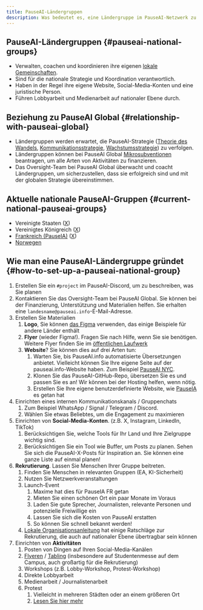 ```yaml
---
title: PauseAI-Ländergruppen
description: Was bedeutet es, eine Ländergruppe im PauseAI-Netzwerk zu sein?
---
```


## PauseAI-Ländergruppen {#pauseai-national-groups}

- Verwalten, coachen und koordinieren ihre eigenen [lokale Gemeinschaften](/communities).
- Sind für die nationale Strategie und Koordination verantwortlich.
- Haben in der Regel ihre eigene Website, Social-Media-Konten und eine juristische Person.
- Führen Lobbyarbeit und Medienarbeit auf nationaler Ebene durch.

## Beziehung zu PauseAI Global {#relationship-with-pauseai-global}

- Ländergruppen werden erwartet, die PauseAI-Strategie ([Theorie des Wandels](/theory-of-change), [Kommunikationsstrategie](/communication-strategy), [Wachstumsstrategie](/growth-strategy)) zu verfolgen.
- Ländergruppen können bei PauseAI Global [Mikrosubventionen](/microgrants) beantragen, um alle Arten von Aktivitäten zu finanzieren.
- Das Oversight-Team bei PauseAI Global überwacht und coacht Ländergruppen, um sicherzustellen, dass sie erfolgreich sind und mit der globalen Strategie übereinstimmen.

## Aktuelle nationale PauseAI-Gruppen {#current-national-pauseai-groups}

- Vereinigte Staaten ([X](https://x.com/PauseAIus))
- Vereinigtes Königreich ([X](https://x.com/PauseAI_UK))
- [Frankreich (PauseIA)](https://pauseia.fr/) ([X](https://x.com/pause_ia))
- [Norwegen](https://pauseai.no/)

## Wie man eine PauseAI-Ländergruppe gründet {#how-to-set-up-a-pauseai-national-group}

1.  Erstellen Sie ein `#project` im PauseAI-Discord, um zu beschreiben, was Sie planen
2.  Kontaktieren Sie das Oversight-Team bei PauseAI Global. Sie können bei der Finanzierung, Unterstützung und Materialien helfen. Sie erhalten eine `landesname@pauseai.info`-E-Mail-Adresse.
3.  Erstellen Sie Materialien
    1.  **Logo**, Sie können [das Figma](https://www.figma.com/design/iQ4PHQTi1vAVmT9Lckazqt/PauseAI-designs---editable) verwenden, das einige Beispiele für andere Länder enthält
    1.  **Flyer** (wieder Figma!). Fragen Sie nach Hilfe, wenn Sie sie benötigen. Weitere Flyer finden Sie im [öffentlichen Laufwerk](https://drive.google.com/drive/u/1/folders/1bQ_MZ8giK-Mee4ABkO0BgcFInaXruNpa)
    1.  **Website**? Sie können dies auf drei Arten tun:
        1.  Warten Sie, bis PauseAI.info automatisierte Übersetzungen anbietet. Vielleicht können Sie Ihre eigene Seite auf der pauseai.info-Website haben. Zum Beispiel [PauseAI NYC](/nyc-action).
        2.  Klonen Sie das PauseAI-GitHub-Repo, übersetzen Sie es und passen Sie es an! Wir können bei der Hosting helfen, wenn nötig.
        3.  Erstellen Sie Ihre eigene benutzerdefinierte Website, wie [PauseIA](https://pauseia.fr/) es getan hat
4.  Einrichten eines internen Kommunikationskanals / Gruppenchats
    1.  Zum Beispiel WhatsApp / Signal / Telegram / Discord.
    2.  Wählen Sie etwas Beliebtes, um die Engagement zu maximieren
5.  Einrichten von **Social-Media-Konten**. (z.B. X, Instagram, LinkedIn, TikTok)
    1.  Berücksichtigen Sie, welche Tools für Ihr Land und Ihre Zielgruppe wichtig sind.
    2.  Berücksichtigen Sie ein Tool wie Buffer, um Posts zu planen. Sehen Sie sich die PauseAI-X-Posts für Inspiration an. Sie können eine ganze Liste auf einmal planen!
6.  **Rekrutierung**. Lassen Sie Menschen Ihrer Gruppe beitreten.
    1.  Finden Sie Menschen in relevanten Gruppen (EA, KI-Sicherheit)
    2.  Nutzen Sie Netzwerkveranstaltungen
    3.  Launch-Event
        1.  Maxime hat dies für PauseIA FR getan
        2.  Mieten Sie einen schönen Ort ein paar Monate im Voraus
        3.  Laden Sie gute Sprecher, Journalisten, relevante Personen und potenzielle Freiwillige ein
        4.  Lassen Sie sich die Kosten von PauseAI erstatten
        5.  So können Sie schnell bekannt werden!
    4.  [Lokale Organisationsanleitung](/local-organizing) hat einige Ratschläge zur Rekrutierung, die auch auf nationaler Ebene übertragbar sein können
7.  Einrichten von **Aktivitäten**
    1.  Posten von Dingen auf Ihren Social-Media-Kanälen
    2.  [Flyeren](/flyering) / [Tabling](/tabling) (insbesondere auf Studentenmesse auf dem Campus, auch großartig für die Rekrutierung)
    3.  Workshops (z.B. Lobby-Workshop, Protest-Workshop)
    4.  Direkte Lobbyarbeit
    5.  Medienarbeit / Journalistenarbeit
    6.  Protest
        1.  Vielleicht in mehreren Städten oder an einem größeren Ort
        2.  [Lesen Sie hier mehr](/organizing-a-protest)